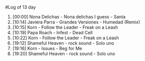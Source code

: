 #Log of 13 day

1. [00:00] Nona Delichas - Nona delichas I guess - Santa
1. [10:14] Javiera Parra - Grandes Versiones - Humedad (Remix)
1. [10:15] Korn - Follow the Leader - Freak on a Leash
1. [10:19] Papa Roach - Infest - Dead Cell
1. [10:22] Korn - Follow the Leader - Freak on a Leash
1. [19:12] Shameful Heaven - rock sound - Solo uno
1. [19:16] Korn - Issues - Beg for Me
1. [19:20] Shameful Heaven - rock sound - Solo uno
